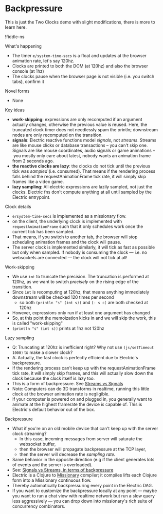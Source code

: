 # Backpressure

This is just the Two Clocks demo with slight modifications, there is more to learn here.

!fiddle-ns[](electric-tutorial.tutorial-backpressure/Backpressure)

What's happening
* The timer `e/system-time-secs` is a float and updates at the browser animation rate, let's say 120hz.
* Clocks are printed to both the DOM (at 120hz) and also the browser console (at 1hz)
* The clocks pause when the browser page is not visible (i.e. you switch tabs), confirm it

Novel forms
* None

Key ideas
* **work-skipping**: expressions are only recomputed if an argument actually changes, otherwise the previous value is reused. Here, the truncated clock timer does not needlessly spam the println; downstream nodes are only recomputed on the transition.
* **signals**: Electric reactive functions model *signals*, not *streams*. Streams are like mouse clicks or database transactions – you can't skip one. Signals are like mouse coordinates, audio signals or game animations – you mostly only care about latest, nobody wants an animation frame from 2 seconds ago.
* **the reactive clocks are lazy**: the clocks do not tick until the previous tick was *sampled* (i.e. consumed). That means if the rendering process falls behind the requestAnimationFrame tick rate, it will simply skip frames like a video game.
* **lazy sampling**: All electric expressions are lazily sampled, not just the clocks. Electric fns don't compute anything at all until sampled by the Electric entrypoint.

Clock details
* `e/system-time-secs` is implemented as a missionary flow.
* on the client, the underlying clock is implemented with `requestAnimationFrame` such that it only schedules work once the current tick has been sampled.
* That means, if you switch to another tab, the browser will stop scheduling animation frames and the clock will pause.
* The server clock is implemented similarly, it will tick as fast as possible but only when sampled. If nobody is consuming the clock — i.e. no websockets are connected — the clock will not tick at all!

Work-skipping
* We use `int` to truncate the precision. The truncation is performed at 120hz, as we want to switch *precisely* on the rising edge of the transition.
* Since `int` is recomputing at 120hz, that means anything immediately downstream will be checked 120 times per second
  * so both `(println "s" (int s))` and `(- s c)` are both checked at 120hz
* However, expressions only run if at least one argument has changed
* So, at this point the memoization kicks in and we will skip the work, this is called "work-skipping"
* `(println "s" (int s))` prints at 1hz not 120hz

Lazy sampling
* Q: Truncating at 120hz is inefficient right? Why not use `(js/setTimeout 1000)` to make a slower clock? 
* A: Actually, the fast clock is perfectly efficient due to Electric's backpressure.
* If the rendering process can't keep up with the requestAnimationFrame tick rate, it will simply skip frames, and this will actually slow down the clock because the clock itself is lazy too.
* This is a form of backpressure. See [Streams vs Signals](https://www.dustingetz.com/#/page/signals%20vs%20streams%2C%20in%20terms%20of%20backpressure%20%282023%29)
* Note: Computers can do 3D transforms in realtime, running this little clock at the browser animation rate is negligible.
* If your computer is powered on and plugged in, you generally want to animate at the highest framerate the device is capable of. This is Electric's default behavior out of the box.

Backpressure
* What if you're on an old mobile device that can't keep up with the server clock streaming?
  * In this case, incoming messages from server will saturate the websocket buffer, 
  * then the browser will propagate backpressure at the TCP layer, 
  * then the server will decrease the *sampling rate*.
* Same behavior in the opposite direction (e.g if the client generates lots of events and the server is overloaded).
* See: [Signals vs Streams, in terms of backpressure](https://www.dustingetz.com/#/page/signals%20vs%20streams%2C%20in%20terms%20of%20backpressure%20%282023%29)
* Electric is a Clojure to [Missionary](https://github.com/leonoel/missionary) compiler; it compiles lifts each Clojure form into a Missionary continuous flow.
* Thereby automatically backpressuring every point in the Electric DAG.
* If you want to customize the backpressure locally at any point — maybe you want to run a chat view with realtime network but run a slow query less aggressively — you can drop down into missionary's rich suite of concurrency combinators.
